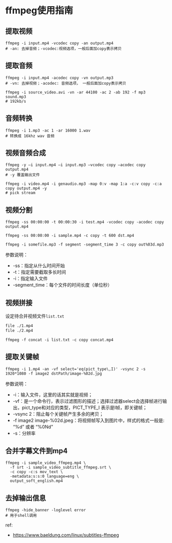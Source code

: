 # ffmpeg使用指南

## 提取视频

```shell
ffmpeg -i input.mp4 -vcodec copy -an output.mp4
# -an: 去掉音频；-vcodec:视频选项，一般后面加copy表示拷贝
```

## 提取音频

```shell
ffmpeg -i input.mp4 -acodec copy -vn output.mp3
# -vn: 去掉视频；-acodec: 音频选项， 一般后面加copy表示拷贝

ffmpeg -i source_video.avi -vn -ar 44100 -ac 2 -ab 192 -f mp3 sound.mp3
# 192kb/s
```

## 音频转换
```shell
ffmpeg -i 1.mp3 -ac 1 -ar 16000 1.wav
# 转换成 16khz wav 音频
```

## 视频音频合成
```shell
ffmpeg -y –i input.mp4 –i input.mp3 –vcodec copy –acodec copy output.mp4
# -y 覆盖输出文件

ffmpeg -i video.mp4 -i genaudio.mp3 -map 0:v -map 1:a -c:v copy -c:a copy output.mp4 -y
# pick stream
```

## 视频分割
```shell
ffmpeg -ss 00:00:00 -t 00:00:30 -i test.mp4 -vcodec copy -acodec copy output.mp4

ffmpeg -ss 00:00:00 -i sample.mp4 -c copy -t 600 dst.mp4

ffmpeg -i somefile.mp3 -f segment -segment_time 3 -c copy out%03d.mp3
```
参数说明：
* -ss：指定从什么时间开始
* -t：指定需要截取多长时间
* -i：指定输入文件
* -segment_time：每个文件的时间长度（单位秒）

## 视频拼接
设定待合并视频文件`list.txt`
```txt
file ./1.mp4
file ./2.mp4
```

```shell
ffmpeg -f concat -i list.txt -c copy concat.mp4
```

## 提取关键帧
```shell
ffmpeg -i 1.mp4 -an -vf select='eq(pict_type\,I)' -vsync 2 -s 1920*1080 -f image2 dstPath/image-%02d.jpg
```
参数说明：
* -i：输入文件，这里的话其实就是视频；
* -vf：是一个命令行，表示过滤图形的描述；选择过滤器select会选择帧进行输出，pict_type和对应的类型，PICT_TYPE_I 表示是I帧，即关键帧；
* -vsync 2：阻止每个关键帧产生多余的拷贝；
* -f image2 image-%02d.jpeg：将视频帧写入到图片中，样式的格式一般是: “%d” 或者 “%0Nd”
* -s：分辨率

## 合并字幕文件到mp4
```shell
ffmpeg -i sample_video_ffmpeg.mp4 \
  -f srt -i sample_video_subtitle_ffmpeg.srt \
  -c copy -c:s mov_text \
  -metadata:s:s:0 language=eng \
  output_soft_english.mp4
```

## 去掉输出信息
```shell
ffmpeg -hide_banner -loglevel error
# 用于shell调用
```
ref:
- https://www.baeldung.com/linux/subtitles-ffmpeg